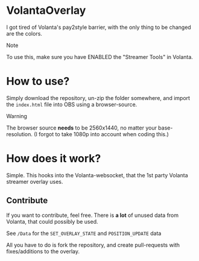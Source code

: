 # VolantaOverlay
I got tired of Volanta's pay2style barrier, with the only thing to be changed are the colors.

> [!NOTE]
> To use this, make sure you have ENABLED the "Streamer Tools" in Volanta.

# How to use?
Simply download the repository, un-zip the folder somewhere, and import the `index.html` file into OBS using a browser-source.  

> [!WARNING]
> The browser source **needs** to be 2560x1440, no matter your base-resolution. (I forgot to take 1080p into account when coding this.)

# How does it work?
Simple. This hooks into the Volanta-websocket, that the 1st party Volanta streamer overlay uses.


## Contribute
If you want to contribute, feel free. There is **a lot** of unused data from Volanta, that could possibly be used.  
  
See `/Data` for the `SET_OVERLAY_STATE` and `POSITION_UPDATE` data  
  
All you have to do is fork the repository, and create pull-requests with fixes/additions to the overlay.
